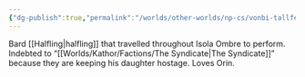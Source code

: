 ```yaml
---
{"dg-publish":true,"permalink":"/worlds/other-worlds/np-cs/vonbi-tallfellow/","tags":["Fantasy"]}
---
```


Bard [[Halfling\|halfling]] that travelled throughout Isola Ombre to perform. Indebted to “[[Worlds/Kathor/Factions/The Syndicate\|The Syndicate]]” because they are keeping his daughter hostage. Loves Orin.